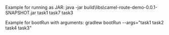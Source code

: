 Example for running as JAR:
java -jar build\libs\camel-route-demo-0.0.1-SNAPSHOT.jar task1 task7 task3

Example for bootRun with arguments:
gradlew bootRun --args="task1 task2 task4 task3"